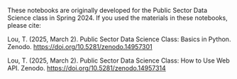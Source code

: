 These notebooks are originally developed for the Public Sector Data Science class in Spring 2024. 
If you used the materials in these notebooks, please cite:

Lou, T. (2025, March 2). Public Sector Data Science Class: Basics in Python. Zenodo. https://doi.org/10.5281/zenodo.14957301

Lou, T. (2025, March 2). Public Sector Data Science Class: How to Use Web API. Zenodo. https://doi.org/10.5281/zenodo.14957314
